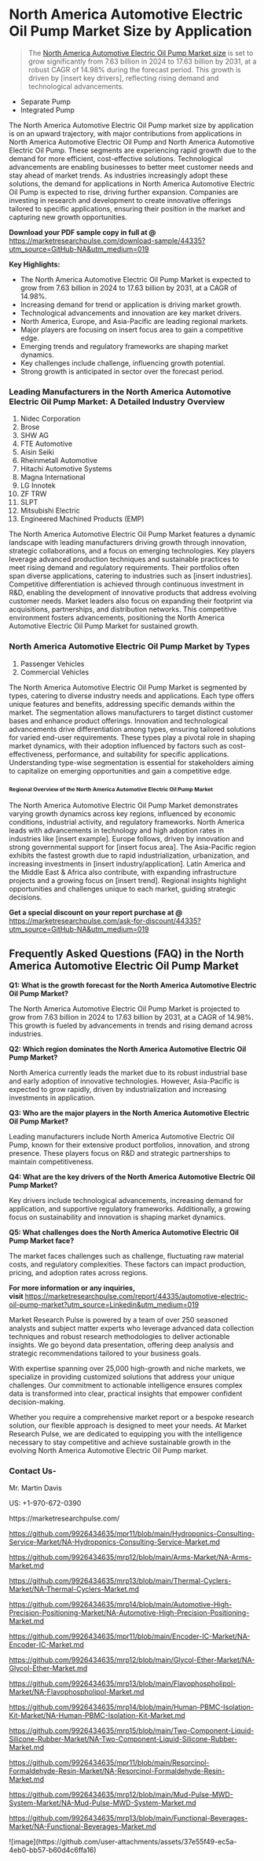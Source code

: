 <h1>North America Automotive Electric Oil Pump Market&nbsp;Size by Application</h1><blockquote><p>The <a href="https://marketresearchpulse.com/download-sample/44335?utm_source=GitHub-NA&amp;utm_medium=019">North America Automotive Electric Oil Pump Market size</a> is set to grow significantly from 7.63 billion in 2024 to 17.63 billion by 2031, at a robust CAGR of 14.98% during the forecast period. This growth is driven by [insert key drivers], reflecting rising demand and technological advancements.</p></blockquote><ul><li>Separate Pump <li> Integrated Pump</li></ul><p>The North America Automotive Electric Oil Pump market size by application is on an upward trajectory, with major contributions from applications in North America Automotive Electric Oil Pump and North America Automotive Electric Oil Pump. These segments are experiencing rapid growth due to the demand for more efficient, cost-effective solutions. Technological advancements are enabling businesses to better meet customer needs and stay ahead of market trends. As industries increasingly adopt these solutions, the demand for applications in North America Automotive Electric Oil Pump is expected to rise, driving further expansion. Companies are investing in research and development to create innovative offerings tailored to specific applications, ensuring their position in the market and capturing new growth opportunities.</p><p><strong>Download your PDF sample copy in full at @ </strong><a href="https://marketresearchpulse.com/download-sample/44335?utm_source=GitHub-NA&amp;utm_medium=019">https://marketresearchpulse.com/download-sample/44335?utm_source=GitHub-NA&amp;utm_medium=019</a></p><p><strong>Key Highlights: </strong></p><ul><li>The North America Automotive Electric Oil Pump Market is expected to grow from 7.63 billion in 2024 to 17.63 billion by 2031, at a CAGR of 14.98%.</li><li>Increasing demand for trend or application is driving market growth.</li><li>Technological advancements and innovation are key market drivers.</li><li>North America, Europe, and Asia-Pacific are leading regional markets.</li><li>Major players are focusing on insert focus area to gain a competitive edge.</li><li>Emerging trends and regulatory frameworks are shaping market dynamics.</li><li>Key challenges include challenge, influencing growth potential.</li><li>Strong growth is anticipated in sector over the forecast period.</li></ul><h3>Leading Manufacturers in the North America Automotive Electric Oil Pump Market: A Detailed Industry Overview</h3><ol><li>Nidec Corporation</li><li>Brose</li><li>SHW AG</li><li>FTE Automotive</li><li>Aisin Seiki</li><li>Rheinmetall Automotive</li><li>Hitachi Automotive Systems</li><li>Magna International</li><li>LG Innotek</li><li>ZF TRW</li><li>SLPT</li><li>Mitsubishi Electric</li><li>Engineered Machined Products (EMP)</li></ol><div class="flex max-w-full flex-col flex-grow"><div class="min-h-8 text-message flex w-full flex-col items-end gap-2 whitespace-normal break-words [.text-message+&amp;]:mt-5" dir="auto" data-message-author-role="assistant" data-message-id="fd8432e4-4910-450d-b182-61b7bfb0a01f" data-message-model-slug="gpt-4o"><div class="flex w-full flex-col gap-1 empty:hidden first:pt-[3px]"><div class="markdown prose w-full break-words dark:prose-invert light"><p>The North America Automotive Electric Oil Pump Market features a dynamic landscape with leading manufacturers driving growth through innovation, strategic collaborations, and a focus on emerging technologies. Key players leverage advanced production techniques and sustainable practices to meet rising demand and regulatory requirements. Their portfolios often span diverse applications, catering to industries such as [insert industries]. Competitive differentiation is achieved through continuous investment in R&amp;D, enabling the development of innovative products that address evolving customer needs. Market leaders also focus on expanding their footprint via acquisitions, partnerships, and distribution networks. This competitive environment fosters advancements, positioning the North America Automotive Electric Oil Pump Market for sustained growth.</p></div></div></div></div><h3>North America Automotive Electric Oil Pump Market by Types</h3><ol><li>Passenger Vehicles <li> Commercial Vehicles</li></ol><div class="flex max-w-full flex-col flex-grow"><div class="min-h-8 text-message flex w-full flex-col items-end gap-2 whitespace-normal break-words [.text-message+&amp;]:mt-5" dir="auto" data-message-author-role="assistant" data-message-id="084470be-0bb7-4664-bddf-5156b4f41249" data-message-model-slug="gpt-4o-mini"><div class="flex w-full flex-col gap-1 empty:hidden first:pt-[3px]"><div class="markdown prose w-full break-words dark:prose-invert light"><p>The North America Automotive Electric Oil Pump Market is segmented by types, catering to diverse industry needs and applications. Each type offers unique features and benefits, addressing specific demands within the market. The segmentation allows manufacturers to target distinct customer bases and enhance product offerings. Innovation and technological advancements drive differentiation among types, ensuring tailored solutions for varied end-user requirements. These types play a pivotal role in shaping market dynamics, with their adoption influenced by factors such as cost-effectiveness, performance, and suitability for specific applications. Understanding type-wise segmentation is essential for stakeholders aiming to capitalize on emerging opportunities and gain a competitive edge.</p></div></div></div></div><h3><span style="font-size: 11px;">Regional Overview of the North America Automotive Electric Oil Pump Market</span></h3><div class="flex max-w-full flex-col flex-grow"><div class="min-h-8 text-message flex w-full flex-col items-end gap-2 whitespace-normal break-words [.text-message+&amp;]:mt-5" dir="auto" data-message-author-role="assistant" data-message-id="e9038762-ce64-4e30-91c9-9bd413514231" data-message-model-slug="gpt-4o-mini"><div class="flex w-full flex-col gap-1 empty:hidden first:pt-[3px]"><div class="markdown prose w-full break-words dark:prose-invert light"><p>The North America Automotive Electric Oil Pump Market demonstrates varying growth dynamics across key regions, influenced by economic conditions, industrial activity, and regulatory frameworks. North America leads with advancements in technology and high adoption rates in industries like [insert example]. Europe follows, driven by innovation and strong governmental support for [insert focus area]. The Asia-Pacific region exhibits the fastest growth due to rapid industrialization, urbanization, and increasing investments in [insert industry/application]. Latin America and the Middle East &amp; Africa also contribute, with expanding infrastructure projects and a growing focus on [insert trend]. Regional insights highlight opportunities and challenges unique to each market, guiding strategic decisions.</p></div></div></div></div><p><strong>Get a special discount on your report purchase at @ </strong><a href="https://marketresearchpulse.com/ask-for-discount/44335?utm_source=GitHub-NA&amp;utm_medium=019">https://marketresearchpulse.com/ask-for-discount/44335?utm_source=GitHub-NA&amp;utm_medium=019</a></p><h2>Frequently Asked Questions (FAQ) in the North America Automotive Electric Oil Pump Market</h2><p><strong>Q1: What is the growth forecast for the North America Automotive Electric Oil Pump Market?</strong></p><p>The North America Automotive Electric Oil Pump Market is projected to grow from 7.63 billion in 2024 to 17.63 billion by 2031, at a CAGR of 14.98%. This growth is fueled by advancements in trends and rising demand across industries.</p><p><strong>Q2: Which region dominates the North America Automotive Electric Oil Pump Market?</strong></p><p>North America currently leads the market due to its robust industrial base and early adoption of innovative technologies. However, Asia-Pacific is expected to grow rapidly, driven by industrialization and increasing investments in application.</p><p><strong>Q3: Who are the major players in the North America Automotive Electric Oil Pump Market?</strong></p><p>Leading manufacturers include North America Automotive Electric Oil Pump, known for their extensive product portfolios, innovation, and strong presence. These players focus on R&amp;D and strategic partnerships to maintain competitiveness.</p><p><strong>Q4: What are the key drivers of the North America Automotive Electric Oil Pump Market?</strong></p><p>Key drivers include technological advancements, increasing demand for application, and supportive regulatory frameworks. Additionally, a growing focus on sustainability and innovation is shaping market dynamics.</p><p><strong>Q5: What challenges does the North America Automotive Electric Oil Pump Market face?</strong></p><p>The market faces challenges such as challenge, fluctuating raw material costs, and regulatory complexities. These factors can impact production, pricing, and adoption rates across regions.</p><p><strong>For more information or any inquiries, visit&nbsp;</strong><a href="https://marketresearchpulse.com/report/44335/automotive-electric-oil-pump-market?utm_source=Linkedin&utm_medium=019">https://marketresearchpulse.com/report/44335/automotive-electric-oil-pump-market?utm_source=Linkedin&utm_medium=019</a></p><p>Market Research Pulse is powered by a team of over 250 seasoned analysts and subject matter experts who leverage advanced data collection techniques and robust research methodologies to deliver actionable insights. We go beyond data presentation, offering deep analysis and strategic recommendations tailored to your business goals.</p><p>With expertise spanning over 25,000 high-growth and niche markets, we specialize in providing customized solutions that address your unique challenges. Our commitment to actionable intelligence ensures complex data is transformed into clear, practical insights that empower confident decision-making.</p><p>Whether you require a comprehensive market report or a bespoke research solution, our flexible approach is designed to meet your needs. At Market Research Pulse, we are dedicated to equipping you with the intelligence necessary to stay competitive and achieve sustainable growth in the evolving North America Automotive Electric Oil Pump market.</p><h3><strong>Contact Us-</strong></h3><p>Mr. Martin Davis</p><p>US: +1-970-672-0390</p><p>https://marketresearchpulse.com/</p><p><a href="https://github.com/9926434635/mpr11/blob/main/Hydroponics-Consulting-Service-Market/NA-Hydroponics-Consulting-Service-Market.md">https://github.com/9926434635/mpr11/blob/main/Hydroponics-Consulting-Service-Market/NA-Hydroponics-Consulting-Service-Market.md</a></p><p><a href="https://github.com/9926434635/mrp12/blob/main/Arms-Market/NA-Arms-Market.md">https://github.com/9926434635/mrp12/blob/main/Arms-Market/NA-Arms-Market.md</a></p><p><a href="https://github.com/9926434635/mrp13/blob/main/Thermal-Cyclers-Market/NA-Thermal-Cyclers-Market.md">https://github.com/9926434635/mrp13/blob/main/Thermal-Cyclers-Market/NA-Thermal-Cyclers-Market.md</a></p><p><a href="https://github.com/9926434635/mrp14/blob/main/Automotive-High-Precision-Positioning-Market/NA-Automotive-High-Precision-Positioning-Market.md">https://github.com/9926434635/mrp14/blob/main/Automotive-High-Precision-Positioning-Market/NA-Automotive-High-Precision-Positioning-Market.md</a></p><p><a href="https://github.com/9926434635/mpr11/blob/main/Encoder-IC-Market/NA-Encoder-IC-Market.md">https://github.com/9926434635/mpr11/blob/main/Encoder-IC-Market/NA-Encoder-IC-Market.md</a></p><p><a href="https://github.com/9926434635/mrp12/blob/main/Glycol-Ether-Market/NA-Glycol-Ether-Market.md">https://github.com/9926434635/mrp12/blob/main/Glycol-Ether-Market/NA-Glycol-Ether-Market.md</a></p><p><a href="https://github.com/9926434635/mrp13/blob/main/Flavophospholipol-Market/NA-Flavophospholipol-Market.md">https://github.com/9926434635/mrp13/blob/main/Flavophospholipol-Market/NA-Flavophospholipol-Market.md</a></p><p><a href="https://github.com/9926434635/mrp14/blob/main/Human-PBMC-Isolation-Kit-Market/NA-Human-PBMC-Isolation-Kit-Market.md">https://github.com/9926434635/mrp14/blob/main/Human-PBMC-Isolation-Kit-Market/NA-Human-PBMC-Isolation-Kit-Market.md</a></p><p><a href="https://github.com/9926434635/mrp15/blob/main/Two-Component-Liquid-Silicone-Rubber-Market/NA-Two-Component-Liquid-Silicone-Rubber-Market.md">https://github.com/9926434635/mrp15/blob/main/Two-Component-Liquid-Silicone-Rubber-Market/NA-Two-Component-Liquid-Silicone-Rubber-Market.md</a></p><p><a href="https://github.com/9926434635/mpr11/blob/main/Resorcinol-Formaldehyde-Resin-Market/NA-Resorcinol-Formaldehyde-Resin-Market.md">https://github.com/9926434635/mpr11/blob/main/Resorcinol-Formaldehyde-Resin-Market/NA-Resorcinol-Formaldehyde-Resin-Market.md</a></p><p><a href="https://github.com/9926434635/mrp12/blob/main/Mud-Pulse-MWD-System-Market/NA-Mud-Pulse-MWD-System-Market.md">https://github.com/9926434635/mrp12/blob/main/Mud-Pulse-MWD-System-Market/NA-Mud-Pulse-MWD-System-Market.md</a></p><p><a href="https://github.com/9926434635/mrp13/blob/main/Functional-Beverages-Market/NA-Functional-Beverages-Market.md">https://github.com/9926434635/mrp13/blob/main/Functional-Beverages-Market/NA-Functional-Beverages-Market.md</a></p>
![image](https://github.com/user-attachments/assets/37e55f49-ec5a-4eb0-bb57-b60d4c6ffa16)
